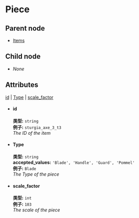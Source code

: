 # Piece

## Parent node
- [Items](../../Pieces)

## Child node
- *None*

## Attributes
[id](#id-1) |  [Type](#Type) | [scale_factor](#scale_factor)

- #### id
  **类型:** `string`  
  **例子:**  `sturgia_axe_3_t3`  
  *The ID of the item*  
  
- #### Type  
  **类型:** `string`  
  **accepted_values:** `'Blade', 'Handle', 'Guard', 'Pommel'`  
  **例子:** `Blade`  
  *The Type of the piece*  
  
- #### scale_factor
  **类型:** `int`  
  **例子:** `103`  
  *The scale of the piece*  
